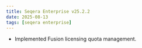 ```yaml
---
title: Seqera Enterprise v25.2.2
date: 2025-08-13
tags: [seqera enterprise]
---
```


- Implemented Fusion licensing quota management. 